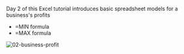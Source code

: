 Day 2 of this Excel tutorial introduces basic spreadsheet models for a business's profits

* =MIN formula
* =MAX formula

![02-business-profit](https://github.com/user-attachments/assets/dab05c14-a330-43b4-a8f3-e3a716202f81)
